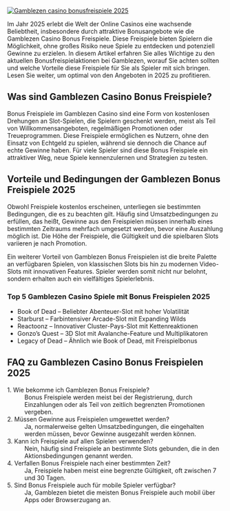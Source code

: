 [![Gamblezen casino bonusfreispiele 2025](https://123-caf.pages.dev/gitsignup.png)](https://vrmoo.ru/Bt82HjjY)

<p>Im Jahr 2025 erlebt die Welt der Online Casinos eine wachsende Beliebtheit, insbesondere durch attraktive Bonusangebote wie die Gamblezen Casino Bonus Freispiele. Diese Freispiele bieten Spielern die Möglichkeit, ohne großes Risiko neue Spiele zu entdecken und potenziell Gewinne zu erzielen. In diesem Artikel erfahren Sie alles Wichtige zu den aktuellen Bonusfreispielaktionen bei Gamblezen, worauf Sie achten sollten und welche Vorteile diese Freispiele für Sie als Spieler mit sich bringen. Lesen Sie weiter, um optimal von den Angeboten in 2025 zu profitieren.</p>  <h2>Was sind Gamblezen Casino Bonus Freispiele?</h2> <p>Bonus Freispiele im Gamblezen Casino sind eine Form von kostenlosen Drehungen an Slot-Spielen, die Spielern geschenkt werden, meist als Teil von Willkommensangeboten, regelmäßigen Promotionen oder Treueprogrammen. Diese Freispiele ermöglichen es Nutzern, ohne den Einsatz von Echtgeld zu spielen, während sie dennoch die Chance auf echte Gewinne haben. Für viele Spieler sind diese Bonus Freispiele ein attraktiver Weg, neue Spiele kennenzulernen und Strategien zu testen.</p>  <h2>Vorteile und Bedingungen der Gamblezen Bonus Freispiele 2025</h2> <p>Obwohl Freispiele kostenlos erscheinen, unterliegen sie bestimmten Bedingungen, die es zu beachten gilt. Häufig sind Umsatzbedingungen zu erfüllen, das heißt, Gewinne aus den Freispielen müssen innerhalb eines bestimmten Zeitraums mehrfach umgesetzt werden, bevor eine Auszahlung möglich ist. Die Höhe der Freispiele, die Gültigkeit und die spielbaren Slots variieren je nach Promotion.</p> <p>Ein weiterer Vorteil von Gamblezen Bonus Freispielen ist die breite Palette an verfügbaren Spielen, von klassischen Slots bis hin zu modernen Video-Slots mit innovativen Features. Spieler werden somit nicht nur belohnt, sondern erhalten auch ein vielfältiges Spielerlebnis.</p>  <h3>Top 5 Gamblezen Casino Spiele mit Bonus Freispielen 2025</h3> <ul>   <li>Book of Dead – Beliebter Abenteuer-Slot mit hoher Volatilität</li>   <li>Starburst – Farbintensiver Arcade-Slot mit Expanding Wilds</li>   <li>Reactoonz – Innovativer Cluster-Pays-Slot mit Kettenreaktionen</li>   <li>Gonzo’s Quest – 3D Slot mit Avalanche-Feature und Multiplikatoren</li>   <li>Legacy of Dead – Ähnlich wie Book of Dead, mit Freispielbonus</li> </ul>  <h2>FAQ zu Gamblezen Casino Bonus Freispielen 2025</h2> <dl>   <dt>1. Wie bekomme ich Gamblezen Bonus Freispiele?</dt>   <dd>Bonus Freispiele werden meist bei der Registrierung, durch Einzahlungen oder als Teil von zeitlich begrenzten Promotionen vergeben.</dd>    <dt>2. Müssen Gewinne aus Freispielen umgewettet werden?</dt>   <dd>Ja, normalerweise gelten Umsatzbedingungen, die eingehalten werden müssen, bevor Gewinne ausgezahlt werden können.</dd>    <dt>3. Kann ich Freispiele auf allen Spielen verwenden?</dt>   <dd>Nein, häufig sind Freispiele an bestimmte Slots gebunden, die in den Aktionsbedingungen genannt werden.</dd>    <dt>4. Verfallen Bonus Freispiele nach einer bestimmten Zeit?</dt>   <dd>Ja, Freispiele haben meist eine begrenzte Gültigkeit, oft zwischen 7 und 30 Tagen.</dd>    <dt>5. Sind Bonus Freispiele auch für mobile Spieler verfügbar?</dt>   <dd>Ja, Gamblezen bietet die meisten Bonus Freispiele auch mobil über Apps oder Browserzugang an.</dd> </dl>